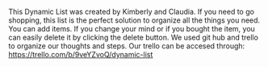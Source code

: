 This Dynamic List was created by Kimberly and Claudia. If you need to go shopping, this list is the perfect solution to organize all the things you need. You can add items. If you change your mind or if you bought the item, you can easily delete it by clicking the delete button. We used git hub and trello to organize our thoughts and steps. Our trello can be accesed through: https://trello.com/b/9veYZvoQ/dynamic-list 